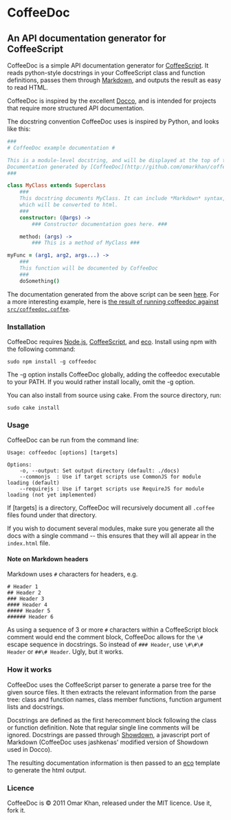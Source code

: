 CoffeeDoc
=========

An API documentation generator for CoffeeScript
-----------------------------------------------

CoffeeDoc is a simple API documentation generator for [CoffeeScript][]. It
reads python-style docstrings in your CoffeeScript class and function
definitions, passes them through
[Markdown](http://daringfireball.net/projects/markdown/syntax), and outputs the
result as easy to read HTML.

CoffeeDoc is inspired by the excellent [Docco][], and is intended for projects
that require more structured API documentation.

The docstring convention CoffeeDoc uses is inspired by Python, and looks like
this:

```coffeescript
###
# CoffeeDoc example documentation #

This is a module-level docstring, and will be displayed at the top of the module documentation.
Documentation generated by [CoffeeDoc](http://github.com/omarkhan/coffeedoc)
###

class MyClass extends Superclass
    ###
    This docstring documents MyClass. It can include *Markdown* syntax,
    which will be converted to html.
    ###
    constructor: (@args) ->
        ### Constructor documentation goes here. ###

    method: (args) ->
        ### This is a method of MyClass ###

myFunc = (arg1, arg2, args...) ->
    ###
    This function will be documented by CoffeeDoc
    ###
    doSomething()
```

The documentation generated from the above script can be seen
[here](http://omarkhan.github.com/coffeedoc/example.html). For a more
interesting example, here is [the result of running coffeedoc against
`src/coffeedoc.coffee`](http://omarkhan.github.com/coffeedoc/coffeedoc.html).

### Installation ###

CoffeeDoc requires [Node.js][], [CoffeeScript][], and [eco][]. Install using
npm with the following command:

    sudo npm install -g coffeedoc

The -g option installs CoffeeDoc globally, adding the coffeedoc executable to
your PATH. If you would rather install locally, omit the -g option.

You can also install from source using cake. From the source directory, run:

    sudo cake install

### Usage ###

CoffeeDoc can be run from the command line:

    Usage: coffeedoc [options] [targets]

    Options:
        -o, --output: Set output directory (default: ./docs)
        --commonjs  : Use if target scripts use CommonJS for module loading (default)
        --requirejs : Use if target scripts use RequireJS for module loading (not yet implemented)

If [targets] is a directory, CoffeeDoc will recursively document all `.coffee`
files found under that directory.

If you wish to document several modules, make sure you generate all
the docs with a single command -- this ensures that they will all appear in the
`index.html` file.

#### Note on Markdown headers ####

Markdown uses `#` characters for headers, e.g.

    # Header 1
    ## Header 2
    ### Header 3
    #### Header 4
    ##### Header 5
    ###### Header 6

As using a sequence of 3 or more `#` characters within a CoffeeScript block
comment would end the comment block, CoffeeDoc allows for the `\#` escape
sequence in docstrings. So instead of `### Header`, use `\#\#\# Header` or
`##\# Header`. Ugly, but it works.

### How it works ###

CoffeeDoc uses the CoffeeScript parser to generate a parse tree for the given
source files. It then extracts the relevant information from the parse tree:
class and function names, class member functions, function argument lists and
docstrings.

Docstrings are defined as the first herecomment block following the class or
function definition. Note that regular single line comments will be ignored.
Docstrings are passed through [Showdown][], a javascript port of Markdown
(CoffeeDoc uses jashkenas' modified version of Showdown used in Docco).

The resulting documentation information is then passed to an [eco][] template
to generate the html output.

### Licence ###

CoffeeDoc is © 2011 Omar Khan, released under the MIT licence. Use it, fork it.

[CoffeeScript]: http://jashkenas.github.com/coffee-script/
[Docco]: http://jashkenas.github.com/docco/
[Node.js]: http://nodejs.org/
[eco]: https://github.com/sstephenson/eco
[Showdown]: http://softwaremaniacs.org/playground/showdown-highlight/
